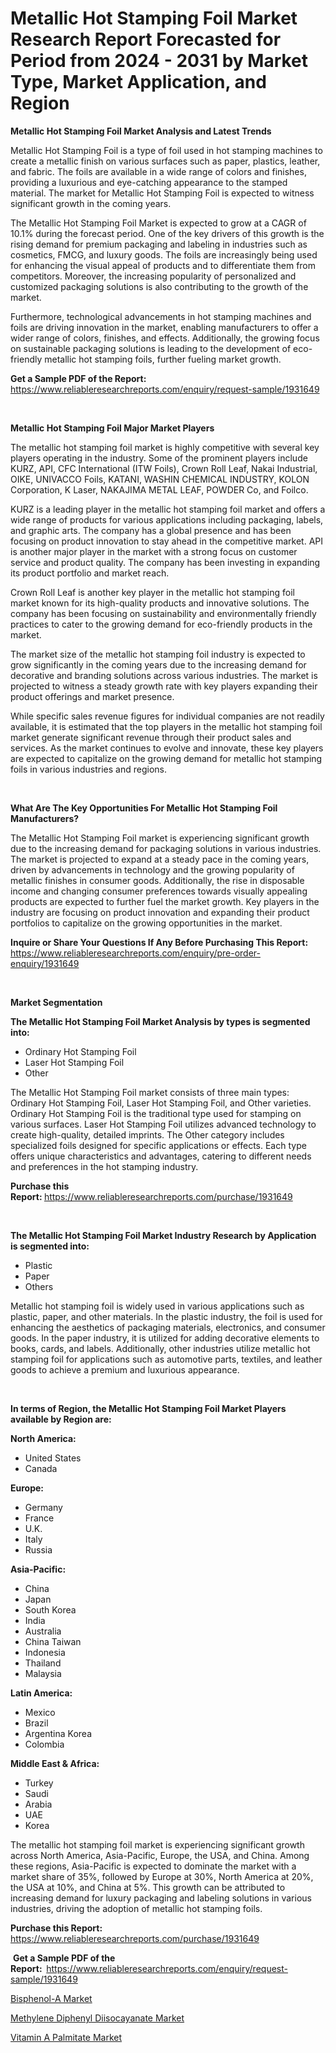 <p><h1>Metallic Hot Stamping Foil Market Research Report Forecasted for Period from 2024 -  2031 by Market Type, Market Application, and Region</h1></p><p><strong>Metallic Hot Stamping Foil Market Analysis and Latest Trends</strong></p>
<p><p>Metallic Hot Stamping Foil is a type of foil used in hot stamping machines to create a metallic finish on various surfaces such as paper, plastics, leather, and fabric. The foils are available in a wide range of colors and finishes, providing a luxurious and eye-catching appearance to the stamped material. The market for Metallic Hot Stamping Foil is expected to witness significant growth in the coming years.</p><p>The Metallic Hot Stamping Foil Market is expected to grow at a CAGR of 10.1% during the forecast period. One of the key drivers of this growth is the rising demand for premium packaging and labeling in industries such as cosmetics, FMCG, and luxury goods. The foils are increasingly being used for enhancing the visual appeal of products and to differentiate them from competitors. Moreover, the increasing popularity of personalized and customized packaging solutions is also contributing to the growth of the market.</p><p>Furthermore, technological advancements in hot stamping machines and foils are driving innovation in the market, enabling manufacturers to offer a wider range of colors, finishes, and effects. Additionally, the growing focus on sustainable packaging solutions is leading to the development of eco-friendly metallic hot stamping foils, further fueling market growth.</p></p>
<p><strong>Get a Sample PDF of the Report:&nbsp;</strong> <a href="https://www.reliableresearchreports.com/enquiry/request-sample/1931649">https://www.reliableresearchreports.com/enquiry/request-sample/1931649</a></p>
<p>&nbsp;</p>
<p><strong>Metallic Hot Stamping Foil Major Market Players</strong></p>
<p><p>The metallic hot stamping foil market is highly competitive with several key players operating in the industry. Some of the prominent players include KURZ, API, CFC International (ITW Foils), Crown Roll Leaf, Nakai Industrial, OIKE, UNIVACCO Foils, KATANI, WASHIN CHEMICAL INDUSTRY, KOLON Corporation, K Laser, NAKAJIMA METAL LEAF, POWDER Co, and Foilco.</p><p>KURZ is a leading player in the metallic hot stamping foil market and offers a wide range of products for various applications including packaging, labels, and graphic arts. The company has a global presence and has been focusing on product innovation to stay ahead in the competitive market. API is another major player in the market with a strong focus on customer service and product quality. The company has been investing in expanding its product portfolio and market reach.</p><p>Crown Roll Leaf is another key player in the metallic hot stamping foil market known for its high-quality products and innovative solutions. The company has been focusing on sustainability and environmentally friendly practices to cater to the growing demand for eco-friendly products in the market.</p><p>The market size of the metallic hot stamping foil industry is expected to grow significantly in the coming years due to the increasing demand for decorative and branding solutions across various industries. The market is projected to witness a steady growth rate with key players expanding their product offerings and market presence.</p><p>While specific sales revenue figures for individual companies are not readily available, it is estimated that the top players in the metallic hot stamping foil market generate significant revenue through their product sales and services. As the market continues to evolve and innovate, these key players are expected to capitalize on the growing demand for metallic hot stamping foils in various industries and regions.</p></p>
<p>&nbsp;</p>
<p><strong>What Are The Key Opportunities For Metallic Hot Stamping Foil Manufacturers?</strong></p>
<p><p>The Metallic Hot Stamping Foil market is experiencing significant growth due to the increasing demand for packaging solutions in various industries. The market is projected to expand at a steady pace in the coming years, driven by advancements in technology and the growing popularity of metallic finishes in consumer goods. Additionally, the rise in disposable income and changing consumer preferences towards visually appealing products are expected to further fuel the market growth. Key players in the industry are focusing on product innovation and expanding their product portfolios to capitalize on the growing opportunities in the market.</p></p>
<p><strong>Inquire or Share Your Questions If Any Before Purchasing This Report:</strong> <a href="https://www.reliableresearchreports.com/enquiry/pre-order-enquiry/1931649">https://www.reliableresearchreports.com/enquiry/pre-order-enquiry/1931649</a></p>
<p>&nbsp;</p>
<p><strong>Market Segmentation</strong></p>
<p><strong>The Metallic Hot Stamping Foil Market Analysis by types is segmented into:</strong></p>
<p><ul><li>Ordinary Hot Stamping Foil</li><li>Laser Hot Stamping Foil</li><li>Other</li></ul></p>
<p><p>The Metallic Hot Stamping Foil market consists of three main types: Ordinary Hot Stamping Foil, Laser Hot Stamping Foil, and Other varieties. Ordinary Hot Stamping Foil is the traditional type used for stamping on various surfaces. Laser Hot Stamping Foil utilizes advanced technology to create high-quality, detailed imprints. The Other category includes specialized foils designed for specific applications or effects. Each type offers unique characteristics and advantages, catering to different needs and preferences in the hot stamping industry.</p></p>
<p><strong>Purchase this Report:&nbsp;</strong><a href="https://www.reliableresearchreports.com/purchase/1931649">https://www.reliableresearchreports.com/purchase/1931649</a></p>
<p>&nbsp;</p>
<p><strong>The Metallic Hot Stamping Foil Market Industry Research by Application is segmented into:</strong></p>
<p><ul><li>Plastic</li><li>Paper</li><li>Others</li></ul></p>
<p><p>Metallic hot stamping foil is widely used in various applications such as plastic, paper, and other materials. In the plastic industry, the foil is used for enhancing the aesthetics of packaging materials, electronics, and consumer goods. In the paper industry, it is utilized for adding decorative elements to books, cards, and labels. Additionally, other industries utilize metallic hot stamping foil for applications such as automotive parts, textiles, and leather goods to achieve a premium and luxurious appearance.</p></p>
<p>&nbsp;</p>
<p><strong>In terms of Region, the Metallic Hot Stamping Foil Market Players available by Region are:</strong></p>
<p>
    <p> <strong> North America: </strong>
        <ul>
            <li>United States</li>
            <li>Canada</li>
        </ul>
        </p> 
    <p> <strong> Europe: </strong>
        <ul>
            <li>Germany</li>
            <li>France</li>
            <li>U.K.</li>
            <li>Italy</li>
            <li>Russia</li>
        </ul>
        </p> 
    <p> <strong> Asia-Pacific: </strong>
        <ul>
            <li>China</li>
            <li>Japan</li>
            <li>South Korea</li>
            <li>India</li>
            <li>Australia</li>
            <li>China Taiwan</li>
            <li>Indonesia</li>
            <li>Thailand</li>
            <li>Malaysia</li>
        </ul>
        </p> 
    <p> <strong> Latin America: </strong>
        <ul>
            <li>Mexico</li>
            <li>Brazil</li>
            <li>Argentina Korea</li>
            <li>Colombia</li>
        </ul>
        </p> 
    <p> <strong> Middle East & Africa: </strong>
        <ul>
            <li>Turkey</li>
            <li>Saudi</li>
            <li>Arabia</li>
            <li>UAE</li>
            <li>Korea</li>
        </ul>
    </p>
    </p>
<p><p>The metallic hot stamping foil market is experiencing significant growth across North America, Asia-Pacific, Europe, the USA, and China. Among these regions, Asia-Pacific is expected to dominate the market with a market share of 35%, followed by Europe at 30%, North America at 20%, the USA at 10%, and China at 5%. This growth can be attributed to increasing demand for luxury packaging and labeling solutions in various industries, driving the adoption of metallic hot stamping foils.</p></p>
<p><strong>Purchase this Report: </strong><a href="https://www.reliableresearchreports.com/purchase/1931649">https://www.reliableresearchreports.com/purchase/1931649</a></p>
<p>&nbsp;<strong>Get a Sample PDF of the Report:&nbsp;&nbsp;</strong><a href="https://www.reliableresearchreports.com/enquiry/request-sample/1931649">https://www.reliableresearchreports.com/enquiry/request-sample/1931649</a></p>
<p><strong></strong></p>
<p><p><a href="https://view.publitas.com/reportprime-1/bisphenol-a-market-offer-valuable-insights-into-market-size-market-share-market-trends-and-projections-spanning-from-2023-to-2030/">Bisphenol-A Market</a></p><p><a href="https://view.publitas.com/reportprime-1/methylene-diphenyl-diisocayanate-market-offer-valuable-insights-into-market-size-market-share-market-trends-and-projections-spanning-from-2023-to-2030/">Methylene Diphenyl Diisocayanate Market</a></p><p><a href="https://view.publitas.com/reportprime-1/vitamin-a-palmitate-market-challenges-opportunities-and-growth-drivers-and-major-market-players-forecasted-for-period-from-2023-2030/">Vitamin A Palmitate Market</a></p></p>